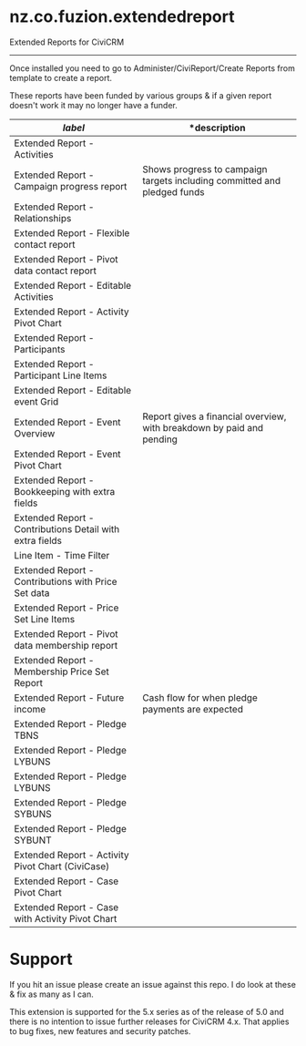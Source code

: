 # nz.co.fuzion.extendedreport
Extended Reports for CiviCRM

-----------------------------------------



Once installed you need to go to Administer/CiviReport/Create Reports from template to create a report.

These reports have been funded by various groups & if a given report doesn't work it may no longer have a funder.

| *label* |*description|
|---------|---------|
| Extended Report - Activities |
| Extended Report - Campaign progress report |Shows progress to campaign targets including committed and pledged funds|
| Extended Report - Relationships ||
| Extended Report - Flexible contact report ||
| Extended Report - Pivot data contact report ||
| Extended Report - Editable Activities ||
| Extended Report - Activity Pivot Chart ||
| Extended Report - Participants ||
| Extended Report - Participant Line Items ||
| Extended Report - Editable event Grid ||
| Extended Report - Event Overview |Report gives a financial overview, with breakdown by paid and pending|
| Extended Report - Event Pivot Chart ||
| Extended Report - Bookkeeping with extra fields ||
| Extended Report - Contributions Detail with extra fields ||
| Line Item -  Time Filter ||
| Extended Report - Contributions with Price Set data ||
| Extended Report - Price Set Line Items ||
| Extended Report - Pivot data membership report ||
| Extended Report - Membership Price Set Report ||
| Extended Report - Future income |Cash flow for when pledge payments are expected|
| Extended Report - Pledge TBNS ||
| Extended Report - Pledge LYBUNS ||
| Extended Report - Pledge LYBUNS ||
| Extended Report - Pledge SYBUNS ||
| Extended Report - Pledge SYBUNT ||
| Extended Report - Activity Pivot Chart (CiviCase) ||
| Extended Report - Case Pivot Chart ||
| Extended Report - Case with Activity Pivot Chart ||

# Support
If you hit an issue please create an issue against this repo. I do look at these & fix as many as I can. 

This extension is supported for the 5.x series as of the release of 5.0 and there is no intention to issue further
releases for CiviCRM 4.x. That applies to bug fixes, new features and security patches.




